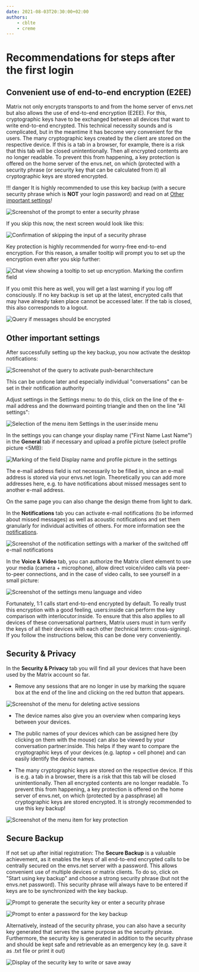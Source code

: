 ```yaml
---
date: 2021-08-03T20:30:00+02:00
authors:
    - cblte
    - creme
---
```


# Recommendations for steps after the first login

## Convenient use of end-to-end encryption (E2EE)

Matrix not only encrypts transports to and from the home server of envs.net but also allows the use of end-to-end encryption (E2EE). For this, cryptographic keys have to be exchanged between all devices that want to write end-to-end encrypted. This technical necessity sounds and is complicated, but in the meantime it has become very convenient for the users. The many cryptographic keys created by the client are stored on the respective device. If this is a tab in a browser, for example, there is a risk that this tab will be closed unintentionally. Then all encrypted contents are no longer readable. To prevent this from happening, a key protection is offered on the home server of the envs.net, on which (protected with a security phrase (or security key that can be calculated from it) all cryptographic keys are stored encrypted.

!!! danger
    It is highly recommended to use this key backup (with a secure security phrase which is **NOT** your login password) and read on at [Other important settings](#other_important_settings)!

![Screenshot of the prompt to enter a security phrase](/images/01_Restore-Session_en.png "Screenshot of the prompt to enter a security phrase")

If you skip this now, the next screen would look like this:
   
![Confirmation of skipping the input of a security phrase](/images/03_Cancel-Restore_en.png "Confirmation of skipping the input of a security phrase")

Key protection is highly recommended for worry-free end-to-end encryption. For this reason, a smaller tooltip will prompt you to set up the encryption even after you skip further:
   
![Chat view showing a tooltip to set up encryption. Marking the confirm field](/images/04_Notification_en.png "Chat view showing a tooltip to set up encryption. Marking the confirm field")

If you omit this here as well, you will get a last warning if you log off consciously. If no key backup is set up at the latest, encrypted calls that may have already taken place cannot be accessed later. If the tab is closed, this also corresponds to a logout.
   
![Query if messages should be encrypted](/images/05_Logout-Notify_en.png "Query if messages should be encrypted")

## Other important settings

After successfully setting up the key backup, you now activate the desktop notifications:
   
![Screenshot of the query to activate push-benarchitecture](/images/06_Enable-Notifications_en.png "Screenshot of the query to activate push-benarchitecture")

This can be undone later and especially individual "conversations" can be set in their notification authority

Adjust settings in the Settings menu: to do this, click on the line of the e-mail address and the downward pointing triangle and then on the line "All settings":

![Selection of the menu item Settings in the user:inside menu](/images/06_Settings_en.png "Selection of the menu item Settings in the user:inside menu")

In the settings you can change your display name ("First Name Last Name") in the **General** tab if necessary and upload a profile picture (select profile picture <5MB):

![Marking of the field Display name and profile picture in the settings](/images/06_Settings-Names_en.png "Marking of the field Display name and profile picture in the settings")

The e-mail address field is not necessarily to be filled in, since an e-mail address is stored via your envs.net login. Theoretically you can add more addresses here, e.g. to have notifications about missed messages sent to another e-mail address.

On the same page you can also change the design theme from light to dark.

In the **Notifications** tab you can activate e-mail notifications (to be informed about missed messages) as well as acoustic notifications and set them granularly for individual activities of others. For more information see the [notifications](/notifications/).

![Screenshot of the notification settings with a marker of the switched off e-mail notifications](/images/06_Settings-EMailNotify_en.png "Screenshot of the notification settings with a marker of the switched off e-mail notifications")

In the **Voice & Video** tab, you can authorize the Matrix client element to use your media (camera + microphone), allow direct voice/video calls via peer-to-peer connections, and in the case of video calls, to see yourself in a small picture:

![Screenshot of the settings menu language and video](/images/06_Settings-Media_en.png "Screenshot of the settings menu language and video")

Fortunately, 1:1 calls start end-to-end encrypted by default. To really trust this encryption with a good feeling, users:inside can perform the key comparison with interlocutor:inside. To ensure that this also applies to all devices of these conversational partners, Matrix users must in turn verify the keys of all their devices with each other (technical term: cross-signing). If you follow the instructions below, this can be done very conveniently.

## Security & Privacy

In the **Security & Privacy** tab you will find all your devices that have been used by the Matrix account so far. 

* Remove any sessions that are no longer in use by marking the square box at the end of the line and clicking on the red button that appears.
  
![Screenshot of the menu for deleting active sessions](/images/09_Delete-Sessions_en.png "Screenshot of the menu for deleting active sessions")

* The device names also give you an overview when comparing keys between your devices. 

* The public names of your devices which can be assigned here (by clicking on them with the mouse) can also be viewed by your conversation partner:inside.  This helps if they want to compare the cryptographic keys of your devices (e.g. laptop + cell phone) and can easily identify the device names.

* The many cryptographic keys are stored on the respective device. If this is e.g. a tab in a browser, there is a risk that this tab will be closed unintentionally. Then all encrypted contents are no longer readable. To prevent this from happening, a key protection is offered on the home server of envs.net, on which (protected by a passphrase) all cryptographic keys are stored encrypted. It is strongly recommended to use this key backup!

![Screenshot of the menu item for key protection](/images/10_Setup-Keystore_en.png "Screenshot of the menu item for key protection")

## Secure Backup

If not set up after initial registration: The **Secure Backup** is a valuable achievement, as it enables the keys of all end-to-end encrypted calls to be centrally secured on the envs.net server with a password. This allows convenient use of multiple devices or matrix clients. To do so, click on "Start using key backup" and choose a strong security phrase (but not the envs.net password). This security phrase will always have to be entered if keys are to be synchronized with the key backup.

![Prompt to generate the security key or enter a security phrase](/images/11_Setup-Key_en.png "Prompt to generate the security key or enter a security phrase")

![Prompt to enter a password for the key backup](/images/12_Enter-Key_en.png "Prompt to enter a password for the key backup")

Alternatively, instead of the security phrase, you can also have a security key generated that serves the same purpose as the security phrase. Furthermore, the security key is generated in addition to the security phrase and should be kept safe and retrievable as an emergency key (e.g. save it as .txt file or print it out) 

![Display of the security key to write or save away](/images/13_Present-Key_en.png "Display of the security key to write or save away") 
